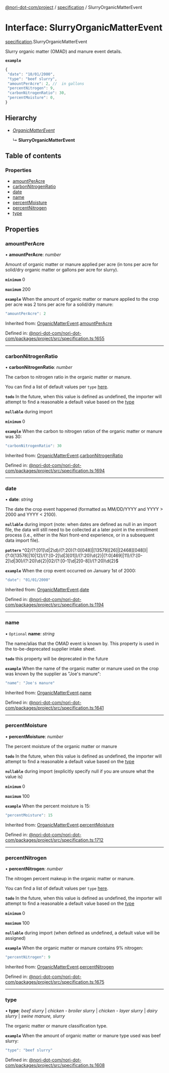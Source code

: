 [@nori-dot-com/project](../README.md) / [specification](../modules/specification.md) / SlurryOrganicMatterEvent

# Interface: SlurryOrganicMatterEvent

[specification](../modules/specification.md).SlurryOrganicMatterEvent

Slurry organic matter (OMAD) and manure event details.

**`example`**

```js
{
 "date": "10/01/2000",
 "type": "beef slurry",
 "amountPerAcre": 2, //  in gallons
 "percentNitrogen": 9,
 "carbonNitrogenRatio": 30,
 "percentMoisture": 0,
}
```

## Hierarchy

- [_OrganicMatterEvent_](specification.organicmatterevent.md)

  ↳ **SlurryOrganicMatterEvent**

## Table of contents

### Properties

- [amountPerAcre](specification.slurryorganicmatterevent.md#amountperacre)
- [carbonNitrogenRatio](specification.slurryorganicmatterevent.md#carbonnitrogenratio)
- [date](specification.slurryorganicmatterevent.md#date)
- [name](specification.slurryorganicmatterevent.md#name)
- [percentMoisture](specification.slurryorganicmatterevent.md#percentmoisture)
- [percentNitrogen](specification.slurryorganicmatterevent.md#percentnitrogen)
- [type](specification.slurryorganicmatterevent.md#type)

## Properties

### amountPerAcre

• **amountPerAcre**: _number_

Amount of organic matter or manure applied per acre (in tons per acre for solid/dry organic matter or gallons per acre for slurry).

**`minimum`** 0

**`maximum`** 200

**`example`** <caption>When the amount of organic matter or manure applied to the crop per acre was 2 tons per acre for a solid/dry manure:</caption>

```js
"amountPerAcre": 2
```

Inherited from: [OrganicMatterEvent](specification.organicmatterevent.md).[amountPerAcre](specification.organicmatterevent.md#amountperacre)

Defined in: [@nori-dot-com/nori-dot-com/packages/project/src/specification.ts:1655](https://github.com/nori-dot-eco/nori-dot-com/blob/88bf3ab/packages/project/src/specification.ts#L1655)

---

### carbonNitrogenRatio

• **carbonNitrogenRatio**: _number_

The carbon to nitrogen ratio in the organic matter or manure.

You can find a list of default values per `type` [here](https://go.nori.com/inputs).

**`todo`** In the future, when this value is defined as undefined, the importer will attempt to find a reasonable a default value based on the [type](#type)

**`nullable`** during import

**`minimum`** 0

**`example`** <caption>When the carbon to nitrogen ration of the organic matter or manure was 30:</caption>

```js
"carbonNitrogenRatio": 30
```

Inherited from: [OrganicMatterEvent](specification.organicmatterevent.md).[carbonNitrogenRatio](specification.organicmatterevent.md#carbonnitrogenratio)

Defined in: [@nori-dot-com/nori-dot-com/packages/project/src/specification.ts:1694](https://github.com/nori-dot-eco/nori-dot-com/blob/88bf3ab/packages/project/src/specification.ts#L1694)

---

### date

• **date**: _string_

The date the crop event happened (formatted as MM/DD/YYYY and YYYY > 2000 and YYYY < 2100).

**`nullable`** during import (note: when dates are defined as null in an import file, the data will still need to be collected at a later point in the enrollment process (i.e., either in the Nori front-end experience, or in a subsequent data import file).

**`pattern`** ^02\/(?:[01]\d|2\d)\/(?:20)(?:0[048]|[13579][26]|[2468][048])|(?:0[13578]|10|12)\/(?:[0-2]\d|3[01])\/(?:20)\d{2}|(?:0[469]|11)\/(?:[0-2]\d|30)\/(?:20)\d{2}|02\/(?:[0-1]\d|2[0-8])\/(?:20)\d{2}$

**`example`** <caption>When the crop event occurred on January 1st of 2000:</caption>

```js
"date": "01/01/2000"
```

Inherited from: [OrganicMatterEvent](specification.organicmatterevent.md).[date](specification.organicmatterevent.md#date)

Defined in: [@nori-dot-com/nori-dot-com/packages/project/src/specification.ts:1194](https://github.com/nori-dot-eco/nori-dot-com/blob/88bf3ab/packages/project/src/specification.ts#L1194)

---

### name

• `Optional` **name**: _string_

The name/alias that the OMAD event is known by. This property is used in the to-be-deprecated supplier intake sheet.

**`todo`** this property will be deprecated in the future

**`example`** <caption>When the name of the organic matter or manure used on the crop was known by the supplier as "Joe's manure":</caption>

```js
"name": "Joe's manure"
```

Inherited from: [OrganicMatterEvent](specification.organicmatterevent.md).[name](specification.organicmatterevent.md#name)

Defined in: [@nori-dot-com/nori-dot-com/packages/project/src/specification.ts:1641](https://github.com/nori-dot-eco/nori-dot-com/blob/88bf3ab/packages/project/src/specification.ts#L1641)

---

### percentMoisture

• **percentMoisture**: _number_

The percent moisture of the organic matter or manure

**`todo`** In the future, when this value is defined as undefined, the importer will attempt to find a reasonable a default value based on the [type](#type)

**`nullable`** during import (explicitly specify null if you are unsure what the value is)

**`minimum`** 0

**`maximum`** 100

**`example`** <caption>When the percent moisture is 15:</caption>

```js
"percentMoisture": 15
```

Inherited from: [OrganicMatterEvent](specification.organicmatterevent.md).[percentMoisture](specification.organicmatterevent.md#percentmoisture)

Defined in: [@nori-dot-com/nori-dot-com/packages/project/src/specification.ts:1712](https://github.com/nori-dot-eco/nori-dot-com/blob/88bf3ab/packages/project/src/specification.ts#L1712)

---

### percentNitrogen

• **percentNitrogen**: _number_

The nitrogen percent makeup in the organic matter or manure.

You can find a list of default values per `type` [here](https://go.nori.com/inputs).

**`todo`** In the future, when this value is defined as undefined, the importer will attempt to find a reasonable a default value based on the [type](#type)

**`minimum`** 0

**`maximum`** 100

**`nullable`** during import (when defined as undefined, a default value will be assigned)

**`example`** <caption>When the organic matter or manure contains 9% nitrogen:</caption>

```js
"percentNitrogen": 9
```

Inherited from: [OrganicMatterEvent](specification.organicmatterevent.md).[percentNitrogen](specification.organicmatterevent.md#percentnitrogen)

Defined in: [@nori-dot-com/nori-dot-com/packages/project/src/specification.ts:1675](https://github.com/nori-dot-eco/nori-dot-com/blob/88bf3ab/packages/project/src/specification.ts#L1675)

---

### type

• **type**: _beef slurry_ \| _chicken - broiler slurry_ \| _chicken - layer slurry_ \| _dairy slurry_ \| _swine manure, slurry_

The organic matter or manure classification type.

**`example`** <caption>When the amount of organic matter or manure type used was beef slurry:</caption>

```js
"type": "beef slurry"
```

Defined in: [@nori-dot-com/nori-dot-com/packages/project/src/specification.ts:1608](https://github.com/nori-dot-eco/nori-dot-com/blob/88bf3ab/packages/project/src/specification.ts#L1608)
